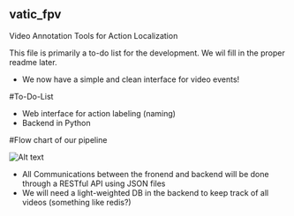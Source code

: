 ## vatic_fpv
Video Annotation Tools for Action Localization

This file is primarily a to-do list for the development. We wil fill in the proper readme later.

* We now have a simple and clean interface for video events!

#To-Do-List

* Web interface for action labeling (naming)
* Backend in Python

#Flow chart of our pipeline

![Alt text](http://webshare.ipat.gatech.edu/coc-rim-wall-lab/web/yli440/web_diagram.svg)

* All Communications between the fronend and backend will be done through a RESTful API using JSON files
* We will need a light-weighted DB in the backend to keep track of all videos (something like redis?) 